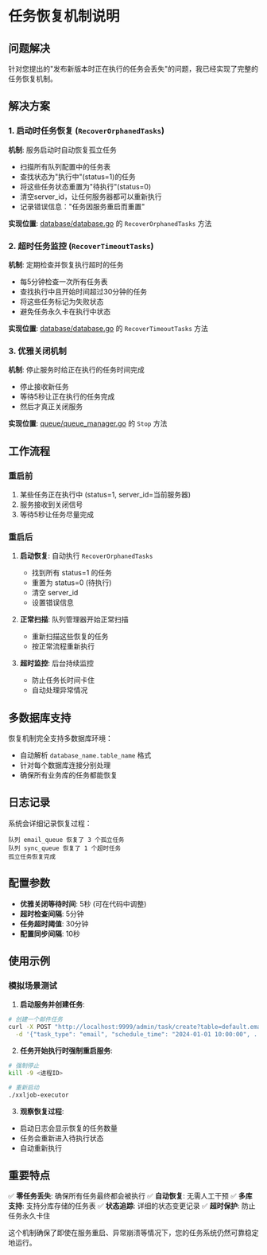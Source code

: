 # 任务恢复机制说明

## 问题解决

针对您提出的"发布新版本时正在执行的任务会丢失"的问题，我已经实现了完整的任务恢复机制。

## 解决方案

### 1. 启动时任务恢复 (`RecoverOrphanedTasks`)

**机制**: 服务启动时自动恢复孤立任务
- 扫描所有队列配置中的任务表
- 查找状态为"执行中"(status=1)的任务
- 将这些任务状态重置为"待执行"(status=0)
- 清空server_id，让任何服务器都可以重新执行
- 记录错误信息："任务因服务重启而重置"

**实现位置**: [database/database.go](file:///Users/silent/Documents/codes/task/database/database.go#L123-L154) 的 `RecoverOrphanedTasks` 方法

### 2. 超时任务监控 (`RecoverTimeoutTasks`)

**机制**: 定期检查并恢复执行超时的任务
- 每5分钟检查一次所有任务表
- 查找执行中且开始时间超过30分钟的任务
- 将这些任务标记为失败状态
- 避免任务永久卡在执行中状态

**实现位置**: [database/database.go](file:///Users/silent/Documents/codes/task/database/database.go#L156-L187) 的 `RecoverTimeoutTasks` 方法

### 3. 优雅关闭机制

**机制**: 停止服务时给正在执行的任务时间完成
- 停止接收新任务
- 等待5秒让正在执行的任务完成
- 然后才真正关闭服务

**实现位置**: [queue/queue_manager.go](file:///Users/silent/Documents/codes/task/queue/queue_manager.go#L76-L91) 的 `Stop` 方法

## 工作流程

### 重启前
1. 某些任务正在执行中 (status=1, server_id=当前服务器)
2. 服务接收到关闭信号
3. 等待5秒让任务尽量完成

### 重启后
1. **启动恢复**: 自动执行 `RecoverOrphanedTasks`
   - 找到所有 status=1 的任务
   - 重置为 status=0 (待执行)
   - 清空 server_id
   - 设置错误信息

2. **正常扫描**: 队列管理器开始正常扫描
   - 重新扫描这些恢复的任务
   - 按正常流程重新执行

3. **超时监控**: 后台持续监控
   - 防止任务长时间卡住
   - 自动处理异常情况

## 多数据库支持

恢复机制完全支持多数据库环境：
- 自动解析 `database_name.table_name` 格式
- 针对每个数据库连接分别处理
- 确保所有业务库的任务都能恢复

## 日志记录

系统会详细记录恢复过程：
```
队列 email_queue 恢复了 3 个孤立任务
队列 sync_queue 恢复了 1 个超时任务
孤立任务恢复完成
```

## 配置参数

- **优雅关闭等待时间**: 5秒 (可在代码中调整)
- **超时检查间隔**: 5分钟
- **任务超时阈值**: 30分钟
- **配置同步间隔**: 10秒

## 使用示例

### 模拟场景测试

1. **启动服务并创建任务**:
```bash
# 创建一个邮件任务
curl -X POST "http://localhost:9999/admin/task/create?table=default.email_tasks" \
  -d '{"task_type": "email", "schedule_time": "2024-01-01 10:00:00", ...}'
```

2. **任务开始执行时强制重启服务**:
```bash
# 强制停止
kill -9 <进程ID>

# 重新启动
./xxljob-executor
```

3. **观察恢复过程**:
- 启动日志会显示恢复的任务数量
- 任务会重新进入待执行状态
- 自动重新执行

## 重要特点

✅ **零任务丢失**: 确保所有任务最终都会被执行
✅ **自动恢复**: 无需人工干预
✅ **多库支持**: 支持分库存储的任务表
✅ **状态追踪**: 详细的状态变更记录
✅ **超时保护**: 防止任务永久卡住

这个机制确保了即使在服务重启、异常崩溃等情况下，您的任务系统仍然可靠稳定地运行。